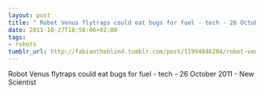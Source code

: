 ```yaml
---
layout: post
title: " Robot Venus flytraps could eat bugs for fuel - tech - 26 October 2011 - New"
date: 2011-10-27T18:58:06+02:00
tags:
- robots
tumblr_url: http://fabiantheblind.tumblr.com/post/11994846204/robot-venus-flytraps-could-eat-bugs-for-fuel-tech
---
```

Robot Venus flytraps could eat bugs for fuel - tech - 26 October 2011 - New Scientist
